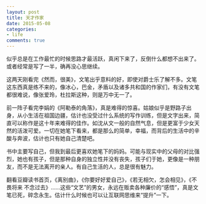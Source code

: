 ```yaml
---
layout: post
title: 天才作家
date: 2015-05-08
categories:
- life
comments: true
---
```


似乎总是在工作最忙的时候思路才最活跃，真闲下来了，反倒什么都想不出来了。或者经常是写了一半，确再没心思继续。

这两天刚看完《然而，很美》，文笔出乎意料的好，即使对爵士乐了解不多。文笔这东西真是练不来的，像冰心，巴金，矛盾以及诸多共和国的作家们，有没有文笔都很难说，像张爱玲，杜拉斯这种，则是万中无一了。


前一阵子看完李娟的《阿勒泰的角落》，真是难得的惊喜。姑娘似乎是野路子出身，从小生活在祖国边疆，估计也没受过什么系统的写作训练，但是文字出来，简直可以称作是这十年来难得的佳作。如沈从文一般的自然气息，但是更富于少女天然的活泼可爱。一切在她笔下看来，都是那么的简单，幸福，而背后的生活中的辛酸与奔波，估计也只有她自己清楚吧。

书中主要写自己，但我到最后更喜欢她笔下的妈妈。可能与现实中的父母的对比强烈，她也有孩子，但是那种自身的独立性并没有丧失，孩子们于她，更像是一种朋友，而不是无法离开的亲人。有自己生活的人，总是很有魅力。

翻看豆瓣读书首页，《离别曲》，《你要好好爱自己》，《若无相欠，怎会相见》，《不畏将来 不念过去》……这些“文艺”的男女，永远在贩卖各种廉价的“感悟”，真是文笔已死，碎念永生。估计什么时候也可以让互联网思维来“提升”一下。





